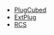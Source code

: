
* [PlugCubed](https://plugcubed.net)
* [ExtPlug](https://extplug.github.io)
* [RCS](https://rcs.radiant.dj/)
